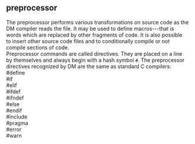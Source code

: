## preprocessor    
The preprocessor performs various transformations on source code as the    
DM compiler reads the file. It may be used to define macros---that is    
words which are replaced by other fragments of code. It is also possible    
to insert other source code files and to conditionally compile or not    
compile sections of code.    
Preprocessor commands are called directives. They are placed on a line    
by themselves and always begin with a hash symbol `#`. The preprocessor    
directives recognized by DM are the same as standard C compilers:    
    #define    
    #if    
    #elif    
    #ifdef    
    #ifndef    
    #else    
    #endif    
    #include    
    #pragma    
    #error    
    #warn  
